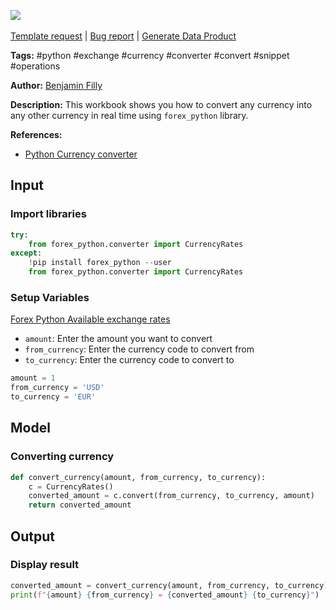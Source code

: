 <a href="https://app.naas.ai/user-redirect/naas/downloader?url=https://raw.githubusercontent.com/jupyter-naas/awesome-notebooks/master/Python/Python_Convert_currency.ipynb" target="_parent"><img src="https://naasai-public.s3.eu-west-3.amazonaws.com/Open_in_Naas_Lab.svg"/></a><br><br><a href="https://github.com/jupyter-naas/awesome-notebooks/issues/new?assignees=&labels=&template=template-request.md&title=Tool+-+Action+of+the+notebook+">Template request</a> | <a href="https://github.com/jupyter-naas/awesome-notebooks/issues/new?assignees=&labels=bug&template=bug_report.md&title=Python+-+Convert+currency:+Error+short+description">Bug report</a> | <a href="https://app.naas.ai/user-redirect/naas/downloader?url=https://raw.githubusercontent.com/jupyter-naas/awesome-notebooks/master/Naas/Naas_Start_data_product.ipynb" target="_parent">Generate Data Product</a>

**Tags:** #python #exchange #currency #converter #convert #snippet #operations

**Author:** [Benjamin Filly](https://www.linkedin.com/in/benjamin-filly-05427727a/)

**Description:** This workbook shows you how to convert any currency into any other currency in real time using `forex_python` library.

**References:**
- [Python Currency converter](https://forex-python.readthedocs.io/en/latest/usage.html)

## Input

### Import libraries


```python
try:
    from forex_python.converter import CurrencyRates
except:
    !pip install forex_python --user
    from forex_python.converter import CurrencyRates
```

### Setup Variables
[Forex Python Available exchange rates](https://github.com/Benjifilly/My_notebooks/wiki/Forex-Python-Available-exchange-rates#real-time-exchange-rates-in-forex-python)
- `amount`: Enter the amount you want to convert
- `from_currency`:  Enter the currency code to convert from
- `to_currency`:  Enter the currency code to convert to


```python
amount = 1  
from_currency = 'USD' 
to_currency = 'EUR'  
```

## Model

### Converting currency


```python
def convert_currency(amount, from_currency, to_currency):
    c = CurrencyRates()
    converted_amount = c.convert(from_currency, to_currency, amount)
    return converted_amount
```

## Output

### Display result


```python
converted_amount = convert_currency(amount, from_currency, to_currency)
print(f"{amount} {from_currency} = {converted_amount} {to_currency}")
```

 

